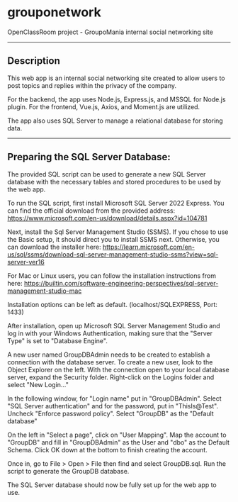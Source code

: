 # grouponetwork
OpenClassRoom project - GroupoMania internal social networking site

-------------------------------
Description
-------------------------------

This web app is an internal social networking site created to allow users to post topics and replies within the privacy of the company.

For the backend, the app uses Node.js, Express.js, and MSSQL for Node.js plugin.
For the frontend, Vue.js, Axios, and Moment.js are utilized.

The app also uses SQL Server to manage a relational database for storing data.


-------------------------------
Preparing the SQL Server Database:
-------------------------------

The provided SQL script can be used to generate a new SQL Server database with the necessary tables and stored procedures to be used by the web app.

To run the SQL script, first install Microsoft SQL Server 2022 Express. You can find the official download from the provided address:
https://www.microsoft.com/en-us/download/details.aspx?id=104781

Next, install the Sql Server Management Studio (SSMS). If you chose to use the Basic setup, it should direct you to install SSMS next. Otherwise, you can download the installer here:
https://learn.microsoft.com/en-us/sql/ssms/download-sql-server-management-studio-ssms?view=sql-server-ver16

For Mac or Linux users, you can follow the installation instructions from here:
https://builtin.com/software-engineering-perspectives/sql-server-management-studio-mac

Installation options can be left as default. (localhost/SQLEXPRESS, Port: 1433)

After installation, open up Microsoft SQL Server Management Studio and log in with your Windows Authentication, making sure that the "Server Type" is set to "Database Engine".

A new user named GroupDBAdmin needs to be created to establish a connection with the database server. To create a new user, look to the Object Explorer on the left. With the connection open to your local database server, expand the Security folder. Right-click on the Logins folder and select "New Login..."

In the following window, for "Login name" put in "GroupDBAdmin". Select "SQL Server authentication" and for the password, put in "ThisIs@Test". Uncheck "Enforce password policy". Select "GroupDB" as the "Default database"

On the left in "Select a page", click on "User Mapping". Map the account to "GroupDB" and fill in "GroupDBAdmin" as the User and "dbo" as the Default Schema. Click OK down at the bottom to finish creating the account.

Once in, go to File > Open > File then find and select GroupDB.sql. Run the script to generate the GroupDB database.

The SQL Server database should now be fully set up for the web app to use.